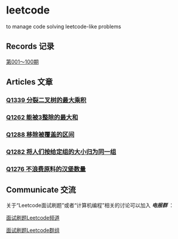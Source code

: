 # leetcode

to manage code solving leetcode-like problems

## Records 记录

[第001～100期](src/e001_100/README.md)

## Articles 文章

### [Q1339 分裂二叉树的最大乘积](https://mp.weixin.qq.com/s/svDYMz8ch1-L5XaFhoc54g)

### [Q1262 能被3整除的最大和](https://mp.weixin.qq.com/s/FiSLqpGMY3b134QFsYDLLw)

### [Q1288 移除被覆盖的区间](https://mp.weixin.qq.com/s/GQlvS5rk4DDQJ7JtKmKGtA)

### [Q1282 将人们按给定组的大小归为同一组](https://mp.weixin.qq.com/s/nJCNa3InsT85ER2JQD6f9Q)

### [Q1276 不浪费原料的汉堡数量](https://mp.weixin.qq.com/s/NL2Fg_le_8uQiYM6NMDNKg)

## Communicate 交流

关于“Leetcode面试刷题”或者“计算机编程”相关的讨论可以加入 ***电报群*** ：

[面试刷题Leetcode频道](https://t.me/interview_leetcode_channel)

[面试刷题Leetcode群组](https://t.me/interview_leetcode)
